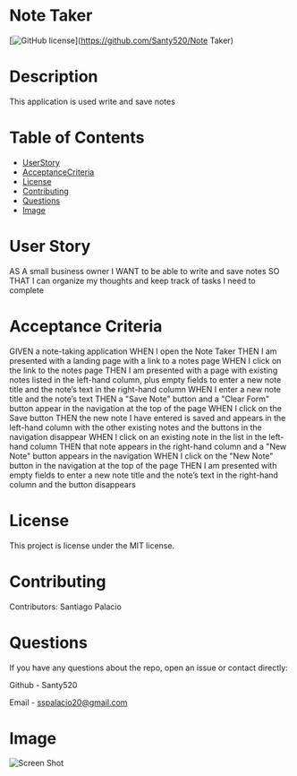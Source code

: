 
  # Note Taker
  [![GitHub license](https://img.shields.io/badge/license-MIT-blue.svg)](https://github.com/Santy520/Note Taker)
  
  # Description
  
  This application is used  write and save notes
  
  # Table of Contents 
  
  * [UserStory](#user-story)
  * [AcceptanceCriteria](#acceptance-criteria)
  * [License](#license)
  * [Contributing](#contributing)
  * [Questions](#questions)
  * [Image](#image)

  # User Story

  AS A small business owner
I WANT to be able to write and save notes
SO THAT I can organize my thoughts and keep track of tasks I need to complete

  # Acceptance Criteria

  GIVEN a note-taking application
WHEN I open the Note Taker
THEN I am presented with a landing page with a link to a notes page
WHEN I click on the link to the notes page
THEN I am presented with a page with existing notes listed in the left-hand column, plus empty fields to enter a new note title and the note’s text in the right-hand column
WHEN I enter a new note title and the note’s text
THEN a "Save Note" button and a "Clear Form" button appear in the navigation at the top of the page
WHEN I click on the Save button
THEN the new note I have entered is saved and appears in the left-hand column with the other existing notes and the buttons in the navigation disappear
WHEN I click on an existing note in the list in the left-hand column
THEN that note appears in the right-hand column and a "New Note" button appears in the navigation
WHEN I click on the "New Note" button in the navigation at the top of the page
THEN I am presented with empty fields to enter a new note title and the note’s text in the right-hand column and the button disappears
  
  # License
  
  This project is license under the MIT license.
  
  # Contributing
  
  Contributors: Santiago Palacio
  
  # Questions
  
  If you have any questions about the repo, open an issue or contact directly:

  Github - Santy520 

  Email - sspalacio20@gmail.com
  
  # Image

  ![Screen Shot](../Assets/Screenshot%202024-05-15%20at%2012.21.46 AM.png)